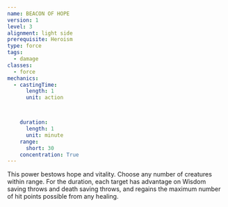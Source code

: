 ```yaml
---
name: BEACON OF HOPE
version: 1
level: 3
alignment: light side
prerequisite: Heroism
type: force
tags:
  - damage
classes:
  - force
mechanics:
  - castingTime:
      length: 1
      unit: action



    duration:
      length: 1
      unit: minute
    range:
      short: 30
    concentration: True
---
```

This power bestows hope and vitality. Choose any
number of creatures within range. For the duration,
each target has advantage on Wisdom saving throws
and death saving throws, and regains the maximum
number of hit points possible from any healing.

    